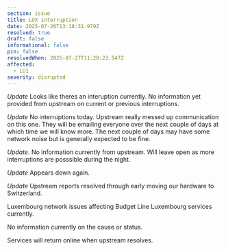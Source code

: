 ```yaml
---
section: issue
title: LUX interruption
date: 2025-07-26T13:18:31.979Z
resolved: true
draft: false
informational: false
pin: false
resolvedWhen: 2025-07-27T11:20:23.547Z
affected:
  - LU1
severity: disrupted
---
```

*Update* Looks like theres an interuption currently. No information yet provided from upstream on current or previous interruptions.

*Update* No interruptions today. Upstream really messed up communication on this one. They will be emailing everyone over the next couple of days at which time we will know more. The next couple of days may have some network noise but is generally expected to be fine.

*Update*. No information currently from upstream. Will leave open as more interruptions are posssible during the night.

*Update* Appears down again.

*Update* Upstream reports resolved through early moving our hardware to Switzerland.

Luxembourg network issues affecting Budget Line Luxembourg services currently.

No information currently on the cause or status.

Services will return online when upstream resolves.